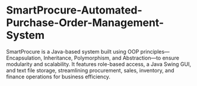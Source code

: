 # SmartProcure-Automated-Purchase-Order-Management-System
SmartProcure is a Java-based system built using OOP principles—Encapsulation, Inheritance, Polymorphism, and Abstraction—to ensure modularity and scalability. It features role-based access, a Java Swing GUI, and text file storage, streamlining procurement, sales, inventory, and finance operations for business efficiency.
